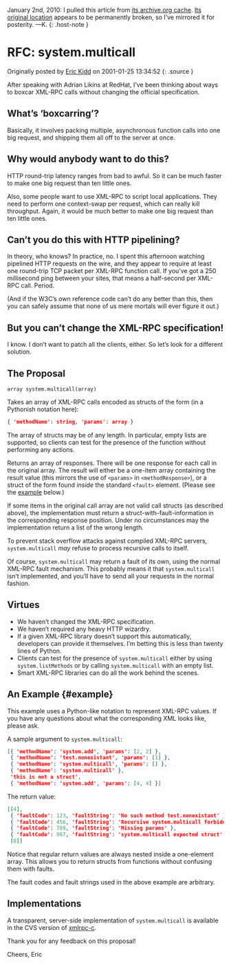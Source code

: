 January 2nd, 2010: I pulled this article from
[its archive.org cache](http://web.archive.org/web/20060824100531/http://www.xmlrpc.com/discuss/msgReader$1208).
[Its original location](http://www.xmlrpc.com/discuss/msgReader$1208)
appears to be permanently broken, so I’ve mirrored it for posterity. —K.
{: .host-note }

RFC: system.multicall
=====================

Originally posted by
[Eric Kidd](http://www.xmlrpc.com/profiles/$11)
on 2001-01-25 13:34:52
{: .source }

After speaking with Adrian Likins at RedHat, I’ve been thinking about
ways to boxcar XML-RPC calls without changing the official
specification.

What’s ‘boxcarring’?
--------------------

Basically, it involves packing multiple, asynchronous function calls
into one big request, and shipping them all off to the server at once.

Why would anybody want to do this?
----------------------------------

HTTP round-trip latency ranges from bad to awful. So it can be much
faster to make one big request than ten little ones.

Also, some people want to use XML-RPC to script local applications. They
need to perform one context-swap per request, which can really kill
throughput. Again, it would be much better to make one big request than
ten little ones.

Can’t you do this with HTTP pipelining?
---------------------------------------

In theory, who knows? In practice, no. I spent this afternoon watching
pipelined HTTP requests on the wire, and they appear to require at least
one round-trip TCP packet per XML-RPC function call. If you’ve got a 250
millisecond ping between your sites, that means a half-second per
XML-RPC call. Period.

(And if the W3C’s own reference code can’t do any better than this, then
you can safely assume that none of us mere mortals will ever figure it
out.)

But you can’t change the XML-RPC specification!
-----------------------------------------------

I know. I don’t want to patch all the clients, either. So let’s look for
a different solution.

The Proposal
------------

```nohighlight
array system.multicall(array)
```

Takes an array of XML-RPC calls encoded as structs of the form (in a
Pythonish notation here):

```json
{ 'methodName': string, 'params': array }
```

The array of structs may be of any length. In particular, empty lists
are supported, so clients can test for the presence of the function
without performing any actions.

Returns an array of responses. There will be one response for each call
in the original array. The result will either be a one-item array
containing the result value (this mirrors the use of `<params>` in
`<methodResponse>`), or a struct of the form found *inside* the standard
`<fault>` element. (Please see the [example](#example) below.)

If some items in the original call array are not valid call structs (as
described above), the implementation must return a
struct-with-fault-information in the corresponding response position.
Under no circumstances may the implementation return a list of the wrong
length.

To prevent stack overflow attacks against compiled XML-RPC servers,
`system.multicall` *may* refuse to process recursive calls to itself.

Of course, `system.multicall` may return a fault of its own, using the
normal XML-RPC fault mechanism. This probably means it that
`system.multicall` isn’t implemented, and you’ll have to send all your
requests in the normal fashion.

Virtues
-------

-   We haven’t changed the XML-RPC specification.
-   We haven’t required any heavy HTTP wizardry.
-   If a given XML-RPC library doesn’t support this automatically,
    developers can provide it themselves. I’m betting this is less than
    twenty lines of Python.
-   Clients can test for the presence of `system.multicall` either by
    using `system.listMethods` or by calling `system.multicall` with an
    empty list.
-   Smart XML-RPC libraries can do all the work behind the scenes.

An Example {#example}
----------

This example uses a Python-like notation to represent XML-RPC values. If
you have any questions about what the corresponding XML looks like,
please ask.

A sample argument to `system.multicall`:

```json
[{ 'methodName': 'system.add', 'params': [2, 2] },
 { 'methodName': 'test.nonexistant', 'params': [1] },
 { 'methodName': 'system.multicall', 'params': [] },
 { 'methodName': 'system.multicall' },
 'this is not a struct',
 { 'methodName': 'system.add', 'params': [4, 4] }]
```

The return value:

```json
[[4],
 { 'faultCode': 123, 'faultString': 'No such method test.nonexistant' },
 { 'faultCode': 456, 'faultString': 'Recursive system.multicall forbidden' },
 { 'faultCode': 789, 'faultString': 'Missing params' },
 { 'faultCode': 987, 'faultString': 'system.multicall expected struct' },
 [8]]
```

Notice that regular return values are always nested inside a one-element
array. This allows you to return structs from functions without
confusing them with faults.

The fault codes and fault strings used in the above example are
arbitrary.

Implementations
---------------

A transparent, server-side implementation of `system.multicall` is
available in the CVS version of
[xmlrpc-c](http://xmlrpc-c.sourceforge.net/).

Thank you for any feedback on this proposal!

Cheers, Eric
